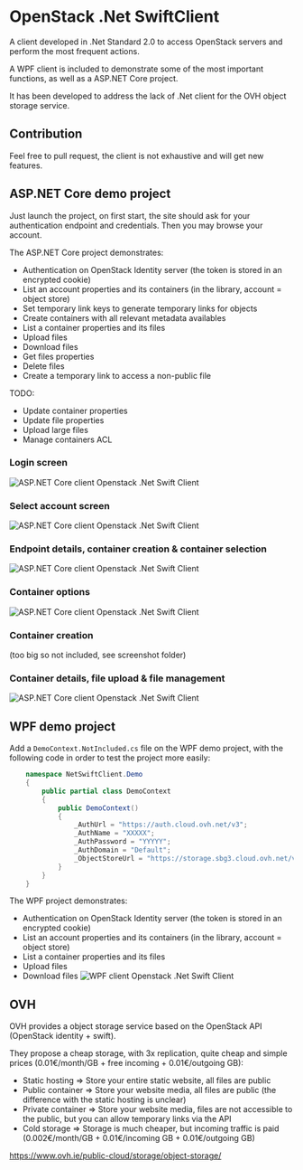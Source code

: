 # OpenStack .Net SwiftClient

A client developed in .Net Standard 2.0 to access OpenStack servers and perform the most frequent actions.

A WPF client is included to demonstrate some of the most important functions, as well as a ASP.NET Core project.

It has been developed to address the lack of .Net client for the OVH object storage service.

## Contribution

Feel free to pull request, the client is not exhaustive and will get new features.

## ASP.NET Core demo project

Just launch the project, on first start, the site should ask for your authentication endpoint and credentials. 
Then you may browse your account.

The ASP.NET Core project demonstrates:
- Authentication on OpenStack Identity server (the token is stored in an encrypted cookie)
- List an account properties and its containers (in the library, account = object store)
- Set temporary link keys to generate temporary links for objects
- Create containers with all relevant metadata availables
- List a container properties and its files
- Upload files
- Download files
- Get files properties
- Delete files
- Create a temporary link to access a non-public file

TODO:
- Update container properties
- Update file properties
- Upload large files
- Manage containers ACL

### Login screen
![ASP.NET Core client Openstack .Net Swift Client](https://github.com/JeanCollas/OpenStack.NetSwiftClient/raw/master/screenshots/asp-net-01.png)
### Select account screen
![ASP.NET Core client Openstack .Net Swift Client](https://github.com/JeanCollas/OpenStack.NetSwiftClient/raw/master/screenshots/asp-net-02.png)
### Endpoint details, container creation & container selection
![ASP.NET Core client Openstack .Net Swift Client](https://github.com/JeanCollas/OpenStack.NetSwiftClient/raw/master/screenshots/asp-net-03.png)
### Container options
![ASP.NET Core client Openstack .Net Swift Client](https://github.com/JeanCollas/OpenStack.NetSwiftClient/raw/master/screenshots/asp-net-04.png)
### Container creation
(too big so not included, see screenshot folder)
### Container details, file upload & file management
![ASP.NET Core client Openstack .Net Swift Client](https://github.com/JeanCollas/OpenStack.NetSwiftClient/raw/master/screenshots/asp-net-06.png)


## WPF demo project

Add a `DemoContext.NotIncluded.cs` file on the WPF demo project, with the following code in order to test the project more easily:

```csharp
    namespace NetSwiftClient.Demo
    {
        public partial class DemoContext
        {
            public DemoContext()
            {
                _AuthUrl = "https://auth.cloud.ovh.net/v3";
                _AuthName = "XXXXX";
                _AuthPassword = "YYYYY";
                _AuthDomain = "Default";
                _ObjectStoreUrl = "https://storage.sbg3.cloud.ovh.net/v1/AUTH_zzzz"; 
            }
        }
    }
```

The WPF project demonstrates:
- Authentication on OpenStack Identity server (the token is stored in an encrypted cookie)
- List an account properties and its containers (in the library, account = object store)
- List a container properties and its files
- Upload files
- Download files
![WPF client Openstack .Net Swift Client](https://github.com/JeanCollas/OpenStack.NetSwiftClient/raw/master/screenshots/wpf-client.png)

## OVH

OVH provides a object storage service based on the OpenStack API (OpenStack identity + swift).

They propose a cheap storage, with 3x replication, quite cheap and simple prices (0.01€/month/GB + free incoming + 0.01€/outgoing GB):
- Static hosting => Store your entire static website, all files are public
- Public container => Store your website media, all files are public (the difference with the static hosting is unclear)
- Private container => Store your website media, files are not accessible to the public, but you can allow temporary links via the API
- Cold storage => Storage is much cheaper, but incoming traffic is paid (0.002€/month/GB + 0.01€/incoming GB + 0.01€/outgoing GB)

https://www.ovh.ie/public-cloud/storage/object-storage/

